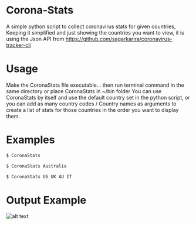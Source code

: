 # Corona-Stats
A simple python script to collect coronavirus stats for given countries, Keeping it simplified and just showing the countries you want to view, it is using the Json API from https://github.com/sagarkarira/coronavirus-tracker-cli 

# Usage
Make the CoronaStats file executable... then run terminal command in the same directory or place CoronaStats in ~/bin folder
You can use CoronaStats by itself and use the default country set in the python script, or you can add as many country codes / Country names as arguments to create a list of stats for those countries in the order you want to display them.

# Examples
```bash
$ CoronaStats

$ CoronaStats Australia

$ CoronaStats US UK AU IT
```
# Output Example
![alt text](https://github.com/DrunkenAlcoholic/PythonScripts/Corona-Stats/blob/master/Screenshot.png)
